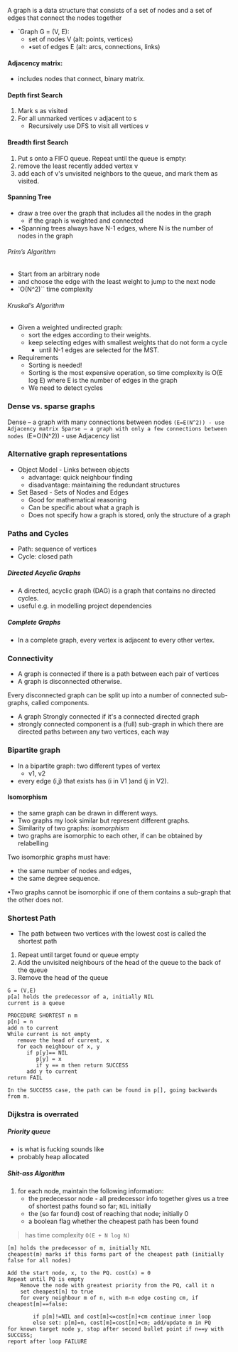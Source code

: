 A graph is a data structure that consists of a set of nodes and a set of edges that connect the nodes together

- `Graph G = (V, E):
	- set of nodes V (alt: points, vertices)
	- •set of edges E (alt: arcs, connections, links)


#### Adjacency matrix:
- includes nodes that connect, binary matrix.

#### Depth first Search
1. Mark s as visited
2. For all unmarked vertices v adjacent to s
	- Recursively use DFS to visit all vertices v

#### Breadth first Search
1. Put s onto a FIFO queue. Repeat until the queue is empty:
2. remove the least recently added vertex v
3. add each of v's unvisited neighbors to the queue, and mark them as visited.


#### Spanning Tree
- draw a tree over the graph that includes all the nodes in the graph
	- if the graph is weighted and connected
- •Spanning trees always have N-1 edges, where N is the number of nodes in the graph 

###### Prim’s Algorithm
- Start from an arbitrary node
- and choose the edge with the least weight to jump to the next node
- `O(N^2)`` time complexity

###### Kruskal’s Algorithm
- Given a weighted undirected graph:
	- sort the edges according to their weights.
	- keep selecting edges with smallest weights that do not form a cycle
		- until N-1 edges are selected for the MST.
- Requirements
	- Sorting is needed!
	- Sorting is the most expensive operation, so time complexity is O(E log E) where E is the number of edges in the graph
	- We need to detect cycles

### Dense vs. sparse graphs
Dense – a graph with many connections between nodes `(E=E(N^2))
	- use Adjacency matrix
Sparse – a graph with only a few connections between nodes `(E=O(N^2))
	- use Adjacency list

### Alternative graph representations
- Object Model - Links between objects
	- advantage: quick neighbour finding
	- disadvantage: maintaining the redundant structures
- Set Based - Sets of Nodes and Edges
	- Good for mathematical reasoning
	- Can be specific about what a graph is
	- Does not specify how a graph is stored, only the structure of a graph


### Paths and Cycles
- Path: sequence of vertices
- Cycle: closed path

##### Directed Acyclic Graphs
- A directed, acyclic graph (DAG) is a graph that contains no directed cycles.
- useful e.g. in modelling project dependencies

##### Complete Graphs
- In a complete graph, every vertex is adjacent to every other vertex.

### Connectivity
- A graph is connected if there is a path between each pair of vertices
- A graph is disconnected otherwise.

Every disconnected graph can be split up into a number of connected sub-graphs, called components.

- A graph Strongly connected if it's a connected directed graph
- strongly connected component is a (full) sub-graph in which there are directed paths between any two vertices, each way


### Bipartite graph
- In a bipartite graph: two different types of vertex
	- v1, v2
- every edge (i,j) that exists has (i in V1 )and (j in V2).

#### Isomorphism
- the same graph can be drawn in different ways.
- Two graphs my look similar but represent different graphs.
- Similarity of two graphs: *isomorphism*
- two graphs are isomorphic to each other, if can be obtained by relabelling

Two isomorphic graphs must have:
- the same number of nodes and edges,
- the same degree sequence.

•Two graphs cannot be isomorphic if one of them contains a sub-graph that the other does not.


### Shortest Path
- The path between two vertices with the lowest cost is called the shortest path

1. Repeat until target found or queue empty
2. Add the unvisited neighbours of the head of the queue to the back of the queue
3. Remove the head of the queue

```
G = (V,E)
p[a] holds the predecessor of a, initially NIL
current is a queue

PROCEDURE SHORTEST n m
p[n] = n
add n to current
While current is not empty
   remove the head of current, x
   for each neighbour of x, y
      if p[y]== NIL
         p[y] = x
         if y == m then return SUCCESS
      add y to current
return FAIL

In the SUCCESS case, the path can be found in p[], going backwards from m.
```



### Dijkstra is overrated

##### Priority queue
- is what is fucking sounds like
- probably heap allocated

##### Shit-ass Algorithm  
1. for each node, maintain the following information:
	- the predecessor node - all predecessor info together gives us a tree of shortest paths found so far; `NIL` initially
	- the (so far found) cost of reaching that node; initially 0
	- a boolean flag whether the cheapest path has been found

> has time complexity `O(E + N log N)`

```
[m] holds the predecessor of m, initially NIL
cheapest(m) marks if this forms part of the cheapest path (initially false for all nodes)

Add the start node, x, to the PQ. cost(x) = 0
Repeat until PQ is empty
	Remove the node with greatest priority from the PQ, call it n
	set cheapest[n] to true
	for every neighbour m of n, with m-n edge costing cm, if cheapest[m]==false:
	
		if p[m]!=NIL and cost[m]<=cost[n]+cm continue inner loop
		else set: p[m]=n, cost[m]=cost[n]+cm; add/update m in PQ
for known target node y, stop after second bullet point if n==y with SUCCESS;
report after loop FAILURE
```


